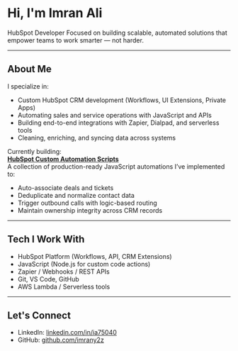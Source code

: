 # Hi, I'm Imran Ali

HubSpot Developer
Focused on building scalable, automated solutions that empower teams to work smarter — not harder.

---

## About Me

I specialize in:
- Custom HubSpot CRM development (Workflows, UI Extensions, Private Apps)
- Automating sales and service operations with JavaScript and APIs
- Building end-to-end integrations with Zapier, Dialpad, and serverless tools
- Cleaning, enriching, and syncing data across systems

Currently building:  
**[HubSpot Custom Automation Scripts](https://github.com/imrany2z/hubspot-custom-automation-scripts)**  
A collection of production-ready JavaScript automations I’ve implemented to:
- Auto-associate deals and tickets
- Deduplicate and normalize contact data
- Trigger outbound calls with logic-based routing
- Maintain ownership integrity across CRM records

---

## Tech I Work With

- HubSpot Platform (Workflows, API, CRM Extensions)
- JavaScript (Node.js for custom code actions)
- Zapier / Webhooks / REST APIs
- Git, VS Code, GitHub
- AWS Lambda / Serverless tools

---

## Let's Connect

- LinkedIn: [linkedin.com/in/ia75040](https://linkedin.com/in/ia75040)
- GitHub: [github.com/imrany2z](https://github.com/imrany2z)
